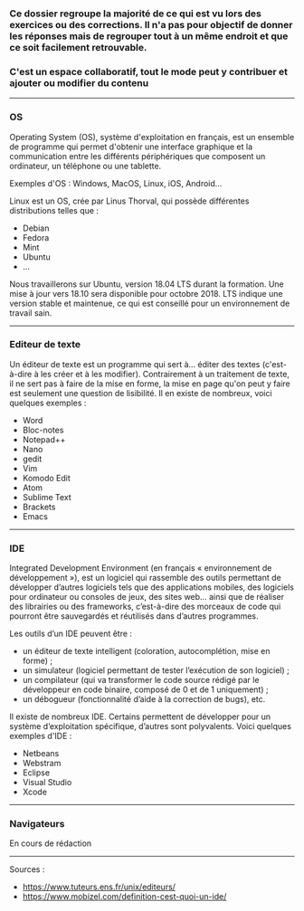 ### Ce dossier regroupe la majorité de ce qui est vu lors des exercices ou des corrections. Il n'a pas pour objectif de donner les réponses mais de regrouper tout à un même endroit et que ce soit facilement retrouvable.

### C'est un espace collaboratif, tout le mode peut y contribuer et ajouter ou modifier du contenu 

----

### OS

Operating System (OS), système d'exploitation en français, est un ensemble de programme qui permet d'obtenir une interface graphique et la communication entre les différents périphériques que composent un ordinateur, un téléphone ou une tablette.

Exemples d'OS : Windows, MacOS, Linux, iOS, Android...

Linux est un OS, crée par Linus Thorval, qui possède différentes distributions telles que :
- Debian
- Fedora
- Mint
- Ubuntu
- ...

Nous travaillerons sur Ubuntu, version 18.04 LTS durant la formation. Une mise à jour vers 18.10 sera disponible pour octobre 2018. LTS indique une version stable et maintenue, ce qui est conseillé pour un environnement de travail sain.

----

### Editeur de texte

Un éditeur de texte est un programme qui sert à... éditer des textes (c'est-à-dire à les créer et à les modifier). Contrairement à un traitement de texte, il ne sert pas à faire de la mise en forme, la mise en page qu'on peut y faire est seulement une question de lisibilité. Il en existe de nombreux, voici quelques exemples :
- Word
- Bloc-notes
- Notepad++
- Nano
- gedit
- Vim 
- Komodo Edit
- Atom
- Sublime Text
- Brackets
- Emacs

----

### IDE

Integrated Development Environment (en français « environnement de développement »), est un logiciel qui rassemble des outils permettant de développer d’autres logiciels tels que des applications mobiles, des logiciels pour ordinateur ou consoles de jeux, des sites web... ainsi que de réaliser des librairies ou des frameworks, c’est-à-dire des morceaux de code qui pourront être sauvegardés et réutilisés dans d’autres programmes.

Les outils d’un IDE peuvent être :
- un éditeur de texte intelligent (coloration, autocomplétion, mise en forme) ;
- un simulateur (logiciel permettant de tester l’exécution de son logiciel) ;
- un compilateur (qui va transformer le code source rédigé par le développeur en code binaire, composé de 0 et de 1 uniquement) ;
- un débogueur (fonctionnalité d’aide à la correction de bugs), etc.

Il existe de nombreux IDE. Certains permettent de développer pour un système d’exploitation spécifique, d’autres sont polyvalents. Voici quelques exemples d'IDE :
- Netbeans
- Webstram
- Eclipse
- Visual Studio
- Xcode

----

### Navigateurs

En cours de rédaction

----

Sources :
- https://www.tuteurs.ens.fr/unix/editeurs/
- https://www.mobizel.com/definition-cest-quoi-un-ide/
